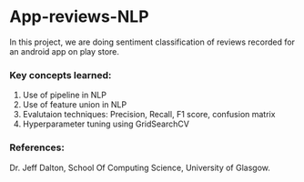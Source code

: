 # App-reviews-NLP

In this project, we are doing sentiment classification of reviews recorded for an android app on play store.

### Key concepts learned:
1. Use of pipeline in NLP
2. Use of feature union in NLP
3. Evalutaion techniques: Precision, Recall, F1 score, confusion matrix
4. Hyperparameter tuning using GridSearchCV


### References:
Dr. Jeff Dalton, School Of Computing Science, University of Glasgow.
